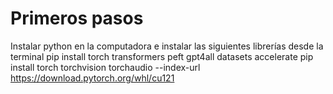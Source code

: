 # Primeros pasos
Instalar python en la computadora e instalar las siguientes librerías desde la terminal
pip install torch transformers peft gpt4all datasets accelerate
pip install torch torchvision torchaudio --index-url https://download.pytorch.org/whl/cu121
